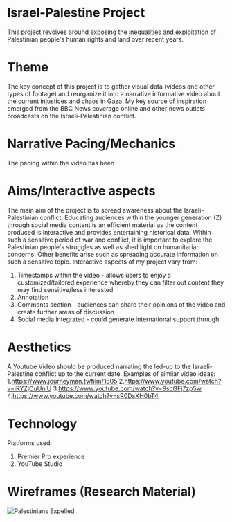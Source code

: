 # Israel-Palestine Project
This project revolves around exposing the inequalities and exploitation of Palestinian people's human rights and land over recent years.
# Theme  

The key concept of this project is to gather visual data (videos and other types of footage) and reorganize it into a narrative informative video about the current injustices and chaos in Gaza. My key source of inspiration emerged from the BBC News coverage online and other news outlets broadcasts on the Israeli-Palestinian conflict.

# Narrative Pacing/Mechanics  
The pacing within the video has been 

# Aims/Interactive aspects  

The main aim of the project is to spread awareness about the Israeli-Palestinian conflict. Educating audiences within the younger generation (Z) through social media content is an efficient material as the content produced is interactive and provides entertaining historical data. Within such a sensitive period of war and conflict, it is important to explore the Palestinian people's struggles as well as shed light on humanitarian concerns. Other benefits arise such as spreading accurate information on such a sensitive topic.
Interactive aspects of my project vary from:
1. Timestamps within the video - allows users to enjoy a customized/tailored experience whereby they can filter out content they may find sensitive/less interested
2. Annotation
3. Comments section - audiences can share their opinions of the video and create further areas of discussion
4. Social media integrated - could generate international support through

# Aesthetics
A Youtube Video should be produced narrating the led-up to the Israeli-Palestine conflict up to the current date.
Examples of similar video ideas:
1.https://www.journeyman.tv/film/1505
2.https://www.youtube.com/watch?v=iRYZjOuUnlU
3.https://www.youtube.com/watch?v=9scGFj7zp5w
4.https://www.youtube.com/watch?v=sR0DsXH0bT4

# Technology 

Platforms used:
1. Premier Pro experience
2. YouTube Studio

# Wireframes (Research Material)
![Palestinians Expelled](https://github.com/panosleontsinis/interface-narratives1/assets/123083154/7965f4db-6233-4cd8-932e-32d6f62f9d6d)

